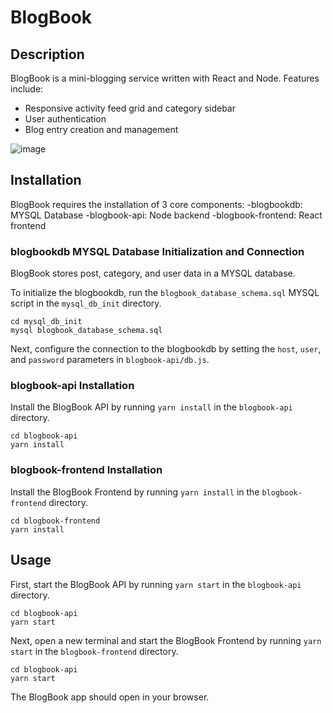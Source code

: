 # BlogBook
## Description
BlogBook is a mini-blogging service written with React and Node. Features include:
- Responsive activity feed grid and category sidebar
- User authentication
- Blog entry creation and management

![image](https://github.com/jvorisgit/blogbook/assets/11342956/23f7bd9f-3608-4a45-a4e0-e0a30ba06a59)

## Installation
BlogBook requires the installation of 3 core components:
-blogbookdb: MYSQL Database 
-blogbook-api: Node backend
-blogbook-frontend: React frontend

### blogbookdb MYSQL Database Initialization and Connection
BlogBook stores post, category, and user data in a MYSQL database. 

To initialize the blogbookdb, run the `blogbook_database_schema.sql` MYSQL script in the `mysql_db_init` directory.

```
cd mysql_db_init
mysql blogbook_database_schema.sql
```

Next, configure the connection to the blogbookdb by setting the `host`, `user`, and `password` parameters in `blogbook-api/db.js`.

### blogbook-api Installation

Install the BlogBook API by running `yarn install` in the `blogbook-api` directory.

```
cd blogbook-api
yarn install
```

### blogbook-frontend Installation

Install the BlogBook Frontend by running `yarn install` in the `blogbook-frontend` directory.

```
cd blogbook-frontend
yarn install
```

## Usage

First, start the BlogBook API by running `yarn start` in the  `blogbook-api` directory.

```
cd blogbook-api
yarn start
```

Next, open a new terminal and start the BlogBook Frontend by running `yarn start` in the  `blogbook-frontend` directory.

```
cd blogbook-api
yarn start
```

The BlogBook app should open in your browser.

